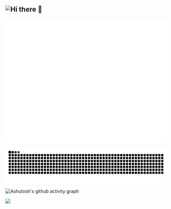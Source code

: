## ![Hi there 👋](https://readme-typing-svg.demolab.com/?lines=Hi+there+我是+WillemCode;🔭热衷于开源与新技术的爱好者;🤔偶尔折腾一些有趣的小工具在仓库中分享;✨希望与更多志同道合的开发者一起学习)

<!--
**WillemCode/WillemCode** is a ✨ _special_ ✨ repository because its `README.md` (this file) appears on your GitHub profile.

Here are some ideas to get you started:

- 🔭 I’m currently working on ...
- 🌱 I’m currently learning ...
- 👯 I’m looking to collaborate on ...
- 🤔 I’m looking for help with ...
- 💬 Ask me about ...
- 📫 How to reach me: ...
- 😄 Pronouns: ...
- ⚡ Fun fact: ...
-->

![Metrics](/github-metrics.svg)

<picture>
  <source media="(prefers-color-scheme: dark)" srcset="https://raw.githubusercontent.com/WillemCode/WillemCode/output/github-contribution-grid-snake-dark.svg">
  <source media="(prefers-color-scheme: light)" srcset="https://raw.githubusercontent.com/WillemCode/WillemCode/output/github-contribution-grid-snake.svg">
  <img alt="github contribution grid snake animation" src="https://raw.githubusercontent.com/WillemCode/WillemCode/output/github-contribution-grid-snake.svg">
</picture>


![Ashutosh's github activity graph](https://github-readme-activity-graph.vercel.app/graph?username=WillemCode&theme=github)

<!-- profile-3d-contrib 3D 贡献图-->
<picture>
  <source media="(prefers-color-scheme: dark)" srcset="/profile-3d-contrib/profile-night-rainbow.svg" />
  <source media="(prefers-color-scheme: light)" srcset="/profile-3d-contrib/profile-gitblock.svg" />
  <img src="/profile-night-rainbow.svg" />
</picture>
